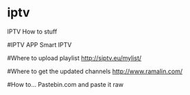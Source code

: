 # iptv
IPTV How to stuff

#IPTV APP
Smart IPTV

#Where to upload playlist
http://siptv.eu/mylist/

#Where to get the updated channels
http://www.ramalin.com/

#How to...
Pastebin.com and paste it raw

